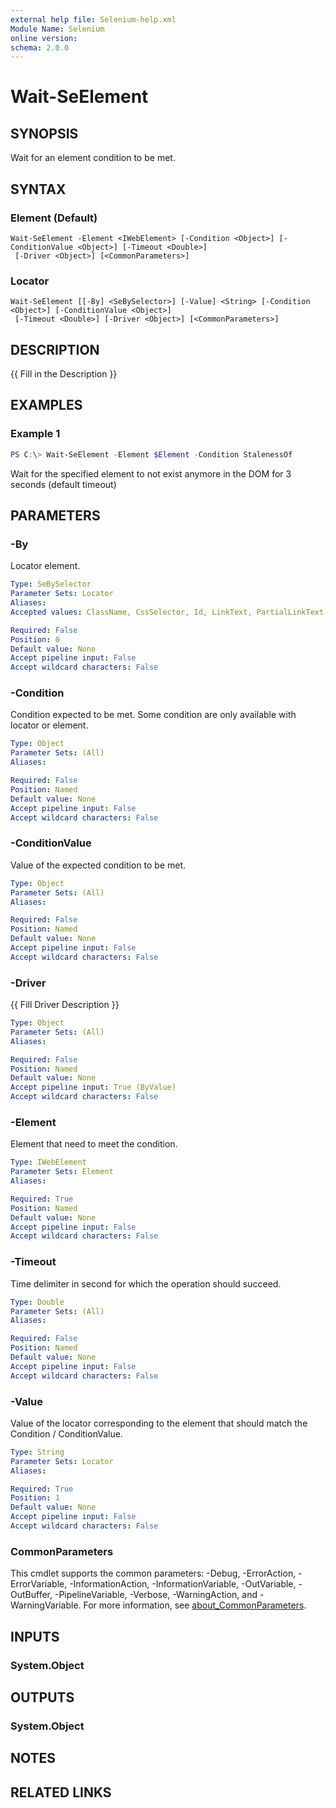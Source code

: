 ```yaml
---
external help file: Selenium-help.xml
Module Name: Selenium
online version:
schema: 2.0.0
---
```


# Wait-SeElement

## SYNOPSIS
Wait for an element condition to be met.

## SYNTAX

### Element (Default)
```
Wait-SeElement -Element <IWebElement> [-Condition <Object>] [-ConditionValue <Object>] [-Timeout <Double>]
 [-Driver <Object>] [<CommonParameters>]
```

### Locator
```
Wait-SeElement [[-By] <SeBySelector>] [-Value] <String> [-Condition <Object>] [-ConditionValue <Object>]
 [-Timeout <Double>] [-Driver <Object>] [<CommonParameters>]
```

## DESCRIPTION
{{ Fill in the Description }}

## EXAMPLES

### Example 1
```powershell
PS C:\> Wait-SeElement -Element $Element -Condition StalenessOf
```

Wait for the specified element to not exist anymore in the DOM for 3 seconds (default timeout)

## PARAMETERS

### -By
Locator element.

```yaml
Type: SeBySelector
Parameter Sets: Locator
Aliases:
Accepted values: ClassName, CssSelector, Id, LinkText, PartialLinkText, Name, TagName, XPath

Required: False
Position: 0
Default value: None
Accept pipeline input: False
Accept wildcard characters: False
```

### -Condition
Condition expected to be met. Some condition are only available with locator or element.

```yaml
Type: Object
Parameter Sets: (All)
Aliases:

Required: False
Position: Named
Default value: None
Accept pipeline input: False
Accept wildcard characters: False
```

### -ConditionValue
Value of the expected condition to be met.

```yaml
Type: Object
Parameter Sets: (All)
Aliases:

Required: False
Position: Named
Default value: None
Accept pipeline input: False
Accept wildcard characters: False
```

### -Driver
{{ Fill Driver Description }}

```yaml
Type: Object
Parameter Sets: (All)
Aliases:

Required: False
Position: Named
Default value: None
Accept pipeline input: True (ByValue)
Accept wildcard characters: False
```

### -Element
Element that need to meet the condition.

```yaml
Type: IWebElement
Parameter Sets: Element
Aliases:

Required: True
Position: Named
Default value: None
Accept pipeline input: False
Accept wildcard characters: False
```

### -Timeout
Time delimiter in second for which the operation should succeed.

```yaml
Type: Double
Parameter Sets: (All)
Aliases:

Required: False
Position: Named
Default value: None
Accept pipeline input: False
Accept wildcard characters: False
```

### -Value
Value of the locator corresponding to the element that should match the Condition / ConditionValue.

```yaml
Type: String
Parameter Sets: Locator
Aliases:

Required: True
Position: 1
Default value: None
Accept pipeline input: False
Accept wildcard characters: False
```

### CommonParameters
This cmdlet supports the common parameters: -Debug, -ErrorAction, -ErrorVariable, -InformationAction, -InformationVariable, -OutVariable, -OutBuffer, -PipelineVariable, -Verbose, -WarningAction, and -WarningVariable. For more information, see [about_CommonParameters](http://go.microsoft.com/fwlink/?LinkID=113216).

## INPUTS

### System.Object

## OUTPUTS

### System.Object
## NOTES

## RELATED LINKS
